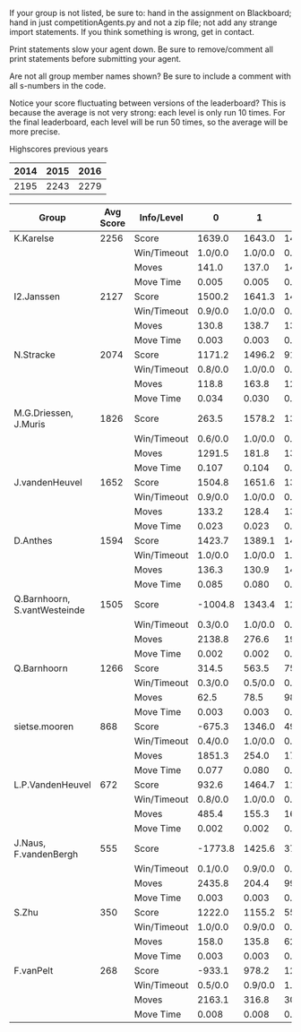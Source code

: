 If your group is not listed, be sure to: hand in the assignment on Blackboard; hand in just competitionAgents.py and not a zip file; not add any strange import statements. If you think something is wrong, get in contact.

Print statements slow your agent down. Be sure to remove/comment all print statements before submitting your agent.

Are not all group member names shown? Be sure to include a comment with all s-numbers in the code.

Notice your score fluctuating between versions of the leaderboard? This is because the average is not very strong: each level is only run 10 times. For the final leaderboard, each level will be run 50 times, so the average will be more precise.

Highscores previous years

| 2014 | 2015 | 2016 |
|---|---|---|
| 2195 | 2243 | 2279 |



Group | Avg Score | Info/Level | 0 | 1 | 2 | 3 | 4 | 5 | 6 | 7 | 8 | 9 | 10 | 11 
| --- | --- | --- | --- | --- | --- | --- | --- | --- | --- | --- | --- | --- | --- | --- 
K.Karelse | 2256 | Score | 1639.0 | 1643.0 | 1495.8 | 1639.5 | 1484.2 | 3580.3 | 3743.6 | 1925.9 | 3625.5 | 3811.8 | 1536.1 | 941.9
| | | Win/Timeout | 1.0/0.0 | 1.0/0.0 | 0.9/0.0 | 0.9/0.0 | 0.8/0.0 | 1.0/0.0 | 0.8/0.0 | 0.0/0.0 | 0.9/0.0 | 0.8/0.0 | 0.0/0.0 | 0.0/0.0
| | | Moves | 141.0 | 137.0 | 148.2 | 96.5 | 97.8 | 309.7 | 301.4 | 157.1 | 460.5 | 475.2 | 219.9 | 118.1
| | | Move Time | 0.005 | 0.005 | 0.005 | 0.003 | 0.003 | 0.004 | 0.004 | 0.004 | 0.009 | 0.009 | 0.009 | 0.009
I2.Janssen | 2127 | Score | 1500.2 | 1641.3 | 1401.3 | 1751.6 | 1122.2 | 2804.7 | 3000.2 | 2470.3 | 3729.1 | 2653.6 | 1902.7 | 1550.2
| | | Win/Timeout | 0.9/0.0 | 1.0/0.0 | 0.8/0.0 | 1.0/0.0 | 0.6/0.0 | 0.8/0.0 | 0.5/0.0 | 0.0/0.0 | 0.8/0.0 | 0.5/0.0 | 0.1/0.0 | 0.0/0.0
| | | Moves | 130.8 | 138.7 | 136.7 | 98.4 | 84.8 | 355.3 | 227.8 | 174.7 | 509.9 | 395.4 | 249.3 | 193.8
| | | Move Time | 0.003 | 0.003 | 0.003 | 0.002 | 0.002 | 0.002 | 0.002 | 0.003 | 0.005 | 0.005 | 0.005 | 0.005
N.Stracke | 2074 | Score | 1171.2 | 1496.2 | 915.6 | 1522.6 | 1589.6 | 3018.9 | 3148.2 | 2925.9 | 3380.1 | 3519.7 | 1481.3 | 716.1
| | | Win/Timeout | 0.8/0.0 | 1.0/0.0 | 0.4/0.0 | 0.9/0.0 | 0.9/0.0 | 1.0/0.0 | 0.8/0.0 | 0.1/0.0 | 0.8/0.0 | 0.8/0.0 | 0.1/0.0 | 0.0/0.0
| | | Moves | 118.8 | 163.8 | 122.4 | 86.4 | 118.4 | 271.1 | 261.8 | 207.1 | 421.9 | 392.3 | 177.7 | 106.9
| | | Move Time | 0.034 | 0.030 | 0.030 | 0.008 | 0.008 | 0.012 | 0.020 | 0.029 | 0.021 | 0.021 | 0.024 | 0.026
M.G.Driessen, J.Muris | 1826 | Score | 263.5 | 1578.2 | 1383.4 | 1510.0 | 1491.5 | 2095.9 | 2825.2 | 1415.1 | 3030.7 | 3519.6 | 1932.7 | 870.3
| | | Win/Timeout | 0.6/0.0 | 1.0/0.0 | 0.9/0.0 | 0.9/0.0 | 0.8/0.0 | 0.7/0.0 | 0.7/0.0 | 0.1/0.0 | 0.8/0.0 | 1.0/0.0 | 0.3/0.0 | 0.1/0.0
| | | Moves | 1291.5 | 181.8 | 133.6 | 110.0 | 111.5 | 815.1 | 244.8 | 148.9 | 418.3 | 430.4 | 258.3 | 129.7
| | | Move Time | 0.107 | 0.104 | 0.107 | 0.014 | 0.014 | 0.027 | 0.043 | 0.063 | 0.041 | 0.041 | 0.049 | 0.047
J.vandenHeuvel | 1652 | Score | 1504.8 | 1651.6 | 1362.3 | 1532.8 | 1496.3 | 2419.2 | 2076.5 | 1237.4 | 2391.3 | 2801.2 | 978.9 | 369.1
| | | Win/Timeout | 0.9/0.0 | 1.0/0.0 | 0.8/0.0 | 0.9/0.0 | 1.0/0.0 | 0.9/0.0 | 0.5/0.0 | 0.1/0.0 | 0.7/0.0 | 0.9/0.0 | 0.1/0.0 | 0.0/0.0
| | | Moves | 133.2 | 128.4 | 133.7 | 115.2 | 113.7 | 251.8 | 221.5 | 161.6 | 356.7 | 367.8 | 177.1 | 91.9
| | | Move Time | 0.023 | 0.023 | 0.023 | 0.008 | 0.008 | 0.025 | 0.030 | 0.037 | 0.111 | 0.114 | 0.187 | 0.216
D.Anthes | 1594 | Score | 1423.7 | 1389.1 | 1479.7 | 1561.4 | 1544.6 | 2070.6 | 1939.0 | 576.7 | 2693.7 | 2427.8 | 1407.1 | 618.3
| | | Win/Timeout | 1.0/0.0 | 1.0/0.0 | 1.0/0.0 | 1.0/0.0 | 1.0/0.0 | 0.9/0.0 | 0.8/0.0 | 0.1/0.0 | 0.8/0.0 | 0.7/0.0 | 0.1/0.0 | 0.0/0.0
| | | Moves | 136.3 | 130.9 | 140.3 | 88.6 | 85.4 | 174.4 | 164.0 | 98.3 | 369.3 | 329.2 | 219.9 | 137.7
| | | Move Time | 0.085 | 0.080 | 0.078 | 0.011 | 0.011 | 0.022 | 0.035 | 0.062 | 0.030 | 0.031 | 0.032 | 0.034
Q.Barnhoorn, S.vantWesteinde | 1505 | Score | -1004.8 | 1343.4 | 1234.7 | 1410.5 | 1440.7 | 2441.3 | 2141.6 | 1212.1 | 3161.5 | 2922.8 | 1012.6 | 737.7
| | | Win/Timeout | 0.3/0.0 | 1.0/0.0 | 0.9/0.0 | 0.9/0.0 | 1.0/0.0 | 1.0/0.0 | 0.8/0.0 | 0.1/0.0 | 1.0/0.0 | 0.8/0.0 | 0.1/0.0 | 0.0/0.0
| | | Moves | 2138.8 | 276.6 | 195.3 | 127.5 | 109.3 | 268.7 | 284.4 | 151.9 | 388.5 | 371.2 | 200.4 | 143.3
| | | Move Time | 0.002 | 0.002 | 0.002 | 0.001 | 0.001 | 0.002 | 0.002 | 0.002 | 0.004 | 0.004 | 0.005 | 0.005
Q.Barnhoorn | 1266 | Score | 314.5 | 563.5 | 756.1 | 907.9 | 1047.4 | 1605.7 | 2060.2 | 736.8 | 2331.1 | 2701.0 | 1678.5 | 493.8
| | | Win/Timeout | 0.3/0.0 | 0.5/0.0 | 0.5/0.0 | 0.6/0.0 | 0.6/0.0 | 0.6/0.0 | 0.7/0.0 | 0.1/0.0 | 0.5/0.0 | 0.8/0.0 | 0.1/0.0 | 0.0/0.0
| | | Moves | 62.5 | 78.5 | 98.9 | 59.1 | 64.6 | 172.3 | 176.8 | 100.2 | 266.9 | 306.0 | 274.5 | 119.2
| | | Move Time | 0.003 | 0.003 | 0.003 | 0.002 | 0.001 | 0.002 | 0.002 | 0.003 | 0.005 | 0.004 | 0.004 | 0.005
sietse.mooren | 868 | Score | -675.3 | 1346.0 | 497.5 | 1037.2 | 902.3 | 311.2 | 1687.1 | 594.5 | 2100.7 | 1163.1 | 1277.8 | 172.8
| | | Win/Timeout | 0.4/0.0 | 1.0/0.0 | 0.4/0.0 | 0.9/0.0 | 0.8/0.0 | 0.3/0.0 | 0.4/0.0 | 0.0/0.0 | 0.5/0.0 | 0.2/0.0 | 0.0/0.0 | 0.0/0.0
| | | Moves | 1851.3 | 254.0 | 179.5 | 123.8 | 102.7 | 1389.8 | 278.9 | 112.5 | 579.3 | 851.9 | 224.2 | 63.2
| | | Move Time | 0.077 | 0.080 | 0.092 | 0.012 | 0.012 | 0.023 | 0.033 | 0.068 | 0.035 | 0.035 | 0.037 | 0.051
L.P.VandenHeuvel | 672 | Score | 932.6 | 1464.7 | 1129.3 | 596.7 | 685.1 | -321.2 | 592.6 | -60.3 | 948.3 | 1222.3 | 614.2 | 263.4
| | | Win/Timeout | 0.8/0.0 | 1.0/0.0 | 0.9/0.0 | 0.8/0.0 | 0.8/0.0 | 0.0/0.0 | 0.0/0.0 | 0.0/0.0 | 0.3/0.0 | 0.2/0.0 | 0.0/0.0 | 0.0/0.0
| | | Moves | 485.4 | 155.3 | 169.7 | 225.3 | 119.9 | 1088.2 | 499.4 | 57.3 | 550.7 | 453.7 | 169.8 | 84.6
| | | Move Time | 0.002 | 0.002 | 0.002 | 0.001 | 0.001 | 0.001 | 0.002 | 0.002 | 0.003 | 0.003 | 0.003 | 0.003
J.Naus, F.vandenBergh | 555 | Score | -1773.8 | 1425.6 | 378.3 | 1042.0 | 1168.8 | -706.4 | 430.4 | 178.0 | 1604.2 | 1552.3 | 1089.6 | 275.1
| | | Win/Timeout | 0.1/0.0 | 0.9/0.0 | 0.2/0.0 | 0.5/0.0 | 0.7/0.0 | 0.2/0.0 | 0.1/0.0 | 0.0/0.0 | 0.3/0.0 | 0.0/0.0 | 0.0/0.0 | 0.0/0.0
| | | Moves | 2435.8 | 204.4 | 99.7 | 129.0 | 107.2 | 1488.4 | 343.6 | 109.0 | 1000.8 | 363.7 | 214.4 | 93.9
| | | Move Time | 0.003 | 0.003 | 0.003 | 0.001 | 0.001 | 0.002 | 0.002 | 0.003 | 0.005 | 0.005 | 0.005 | 0.005
S.Zhu | 350 | Score | 1222.0 | 1155.2 | 55.4 | 152.8 | 164.8 | -132.1 | 176.1 | -60.9 | -69.1 | 798.9 | 557.0 | 180.1
| | | Win/Timeout | 1.0/0.0 | 0.9/0.0 | 0.2/0.0 | 0.3/0.0 | 0.3/0.0 | 0.2/0.0 | 0.1/0.0 | 0.0/0.0 | 0.2/0.0 | 0.1/0.0 | 0.0/0.0 | 0.0/0.0
| | | Moves | 158.0 | 135.8 | 62.6 | 78.2 | 100.2 | 751.1 | 245.9 | 80.9 | 1160.1 | 563.1 | 216.0 | 136.9
| | | Move Time | 0.003 | 0.003 | 0.003 | 0.001 | 0.001 | 0.002 | 0.002 | 0.002 | 0.005 | 0.005 | 0.005 | 0.005
F.vanPelt | 268 | Score | -933.1 | 978.2 | 1214.3 | 583.5 | 545.7 | -966.5 | 431.7 | -238.0 | 376.4 | 998.3 | 257.9 | -27.0
| | | Win/Timeout | 0.5/0.0 | 0.9/0.0 | 1.0/0.0 | 0.6/0.0 | 0.6/0.0 | 0.2/0.0 | 0.1/0.0 | 0.0/0.0 | 0.2/0.0 | 0.2/0.0 | 0.0/0.0 | 0.0/0.0
| | | Moves | 2163.1 | 316.8 | 305.7 | 151.5 | 141.3 | 2227.5 | 275.3 | 39.0 | 1321.6 | 782.7 | 125.1 | 86.0
| | | Move Time | 0.008 | 0.008 | 0.008 | 0.003 | 0.004 | 0.004 | 0.006 | 0.006 | 0.009 | 0.010 | 0.011 | 0.011
